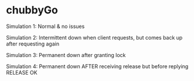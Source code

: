 # chubbyGo

Simulation 1:
Normal & no issues

Simulation 2:
Intermittent down when client requests, but comes back up after requesting again

Simulation 3:
Permanent down after granting lock

Simulation 4:
Permanent down AFTER receiving release but before replying RELEASE OK
